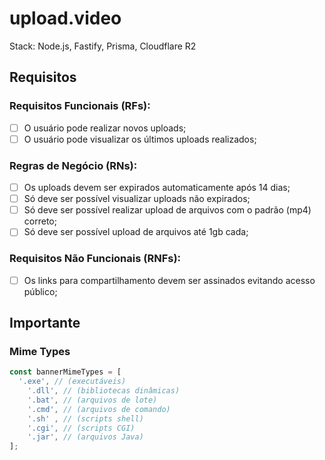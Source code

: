 # upload.video

Stack: Node.js, Fastify, Prisma, Cloudflare R2

## Requisitos

### Requisitos Funcionais (RFs):
- [ ] O usuário pode realizar novos uploads;
- [ ] O usuário pode visualizar os últimos uploads realizados;

### Regras de Negócio (RNs):
- [ ] Os uploads devem ser expirados automaticamente após 14 dias;
- [ ] Só deve ser possível visualizar uploads não expirados;
- [ ] Só deve ser possível realizar upload de arquivos com o padrão (mp4) correto;
- [ ] Só deve ser possível upload de arquivos até 1gb cada;

### Requisitos Não Funcionais (RNFs):
- [ ] Os links para compartilhamento devem ser assinados evitando acesso público;

## Importante

### Mime Types

```ts
const bannerMimeTypes = [
  '.exe', // (executáveis)
	'.dll', // (bibliotecas dinâmicas)
	'.bat', // (arquivos de lote)
	'.cmd', // (arquivos de comando)
	'.sh' , // (scripts shell)
	'.cgi', // (scripts CGI)
	'.jar', // (arquivos Java)
];
```